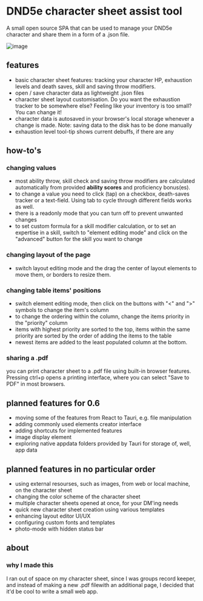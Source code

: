 # DND5e character sheet assist tool
A small open source SPA that can be used to manage your DND5e character and share them in a form of a .json file.

![image](https://github.com/DazyLude/CharacterSheetAT/assets/36658009/8a009fa6-ff5e-472e-b621-97b61c95ebe8)

## features
- basic character sheet features: tracking your character HP, exhaustion levels and death saves, skill and saving throw modifiers.
- open / save character data as lightweight .json files
- character sheet layout customisation. Do you want the exhaustion tracker to be somewhere else? Feeling like your inventory is too small? You can change it!
- character data is autosaved in your browser's local storage whenever a change is made. Note: saving data to the disk has to be done manually
- exhaustion level tool-tip shows current debuffs, if there are any

## how-to's
###

### changing values
- most ability throw, skill check and saving throw modifiers are calculated automatically from provided **ability scores** and proficiency bonus(es).
- to change a value you need to click (tap) on a checkbox, death-saves tracker or a text-field. Using tab to cycle through different fields works as well.
- there is a readonly mode that you can turn off to prevent unwanted changes
- to set custom formula for a skill modifier calculation, or to set an expertise in a skill, switch to "element editing mode" and click on the "advanced" button for the skill you want to change

### changing layout of the page
- switch layout editing mode and the drag the center of layout elements to move them, or borders to resize them.

### changing table items' positions
- switch element editing mode, then click on the buttons with "<" and ">" symbols to change the item's column
- to change the ordering within the column, change the items priority in the "priority" column
- items with highest priority are sorted to the top, items within the same priority are sorted by the order of adding the items to the table
- newest items are added to the least populated column at the bottom.

### sharing a .pdf
you can print character sheet to a .pdf file using built-in browser features. Pressing ctrl+p opens a printing interface, where you can select "Save to PDF" in most browsers.

## planned features for 0.6
- moving some of the features from React to Tauri, e.g. file manipulation
- adding commonly used elements creator interface
- adding shortcuts for implemented features
- image display element
- exploring native appdata folders provided by Tauri for storage of, well, app data

## planned features in no particular order
- using external resourses, such as images, from web or local machine, on the character sheet
- changing the color scheme of the character sheet
- multiple character sheets opened at once, for your DM'ing needs
- quick new character sheet creation using various templates
- enhancing layout editor UI/UX
- configuring custom fonts and templates
- photo-mode with hidden status bar

## about
### why I made this
I ran out of space on my character sheet, since I was groups record keeper, and instead of making a new .pdf filewith an additional page, I decided that it'd be cool to write a small web app.
